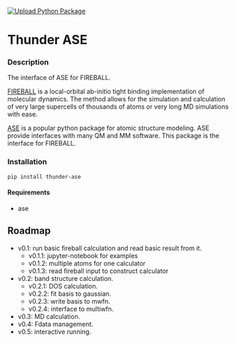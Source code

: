 [![Upload Python Package](https://github.com/thunder-dft/thunder-ase/actions/workflows/python-publish.yml/badge.svg)](https://github.com/thunder-dft/thunder-ase/actions/workflows/python-publish.yml)

# Thunder ASE

### Description
The interface of ASE for FIREBALL.  

[FIREBALL](https://sites.google.com/site/fireballofficialsite/) is a local-orbital ab-initio tight binding implementation of  molecular dynamics. The method allows for the simulation and calculation of very large supercells of thousands of atoms or very long MD  simulations with ease.

[ASE](https://wiki.fysik.dtu.dk/ase/index.html) is a popular python package for atomic structure modeling. ASE provide interfaces with many QM and MM software. This package is the interface for FIREBALL. 

### Installation

`pip install thunder-ase`

#### Requirements

* ase

## Roadmap

* v0.1: run basic fireball calculation and read basic result from it.
  * v0.1.1: jupyter-notebook for examples
  * v0.1.2: multiple atoms for one calculator
  * v0.1.3: read fireball input to construct calculator
* v0.2: band structure calculation.
  * v0.2.1: DOS calculation.
  * v0.2.2: fit basis to gaussian.
  * v0.2.3: write basis to mwfn.
  * v0.2.4: interface to multiwfn.
* v0.3: MD calculation.
* v0.4: Fdata management.
* v0.5: interactive running.
